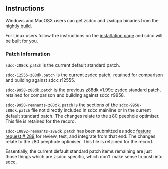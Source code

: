 ## Instructions

Windows and MacOSX users can get zsdcc and zsdcpp binaries from the [nightly build](http://nightly.z88dk.org/).

For Linux users follow the instructions on the [installation page](https://github.com/z88dk/z88dk/wiki/installation) and sdcc will be built for you.

### Patch Information

`sdcc-z88dk.patch` is the current default standard patch.

`sdcc-12555-z88dk.patch` is the current zsdcc patch, retained for comparison and building against sdcc r12555.

`sdcc-9958-z88dk.patch` is the previous z88dk v1.99c zsdcc standard patch, retained for comparison and building against sdcc r9958.

`sdcc-9958-remnants-z88dk.patch` is the sections of the `sdcc-9958-z88dk.patch` file not directly included in sdcc mainline or in the current default standard patch.  The changes relate to the z80 peephole optimiser. This file is retained for the record.

`sdcc-10892-remnants-z88dk.patch` has been submitted as sdcc [feature request # 289](https://sourceforge.net/p/sdcc/patches/289/) for review, test, and integrate from that end. The changes relate to the z80 peephole optimiser. This file is retained for the record.

Essentially, the current default standard patch items remaining are just those things which are zsdcc specific, which don't make sense to push into sdcc.
